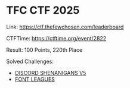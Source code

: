 # TFC CTF 2025

Link: <https://ctf.thefewchosen.com/leaderboard>

CTFTime: <https://ctftime.org/event/2822>

Result: 100 Points, 220th Place

Solved Challenges:

- [DISCORD SHENANIGANS V5](./discord-shenanigans-v5.md)
- [FONT LEAGUES](./font-leagues.md)
